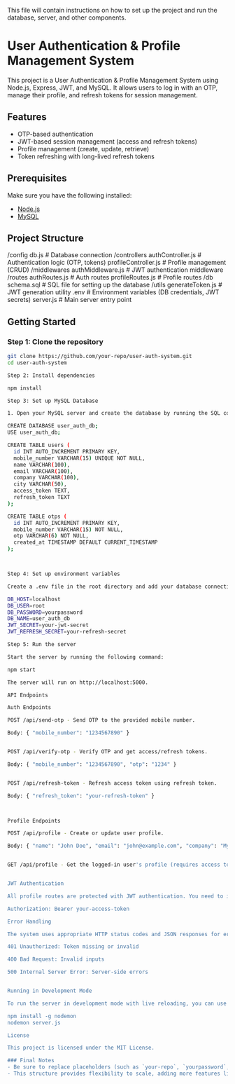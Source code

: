 
This file will contain instructions on how to set up the project and run the database, server, and other components.

# User Authentication & Profile Management System

This project is a User Authentication & Profile Management System using Node.js, Express, JWT, and MySQL. It allows users to log in with an OTP, manage their profile, and refresh tokens for session management.

## Features
- OTP-based authentication
- JWT-based session management (access and refresh tokens)
- Profile management (create, update, retrieve)
- Token refreshing with long-lived refresh tokens

## Prerequisites
Make sure you have the following installed:
- [Node.js](https://nodejs.org/)
- [MySQL](https://www.mysql.com/)

## Project Structure

/config db.js                   # Database connection /controllers authController.js        # Authentication logic (OTP, tokens) profileController.js     # Profile management (CRUD) /middlewares authMiddleware.js        # JWT authentication middleware /routes authRoutes.js            # Auth routes profileRoutes.js         # Profile routes /db schema.sql               # SQL file for setting up the database /utils generateToken.js         # JWT generation utility .env                       # Environment variables (DB credentials, JWT secrets) server.js                  # Main server entry point

## Getting Started

### Step 1: Clone the repository
```bash
git clone https://github.com/your-repo/user-auth-system.git
cd user-auth-system

Step 2: Install dependencies

npm install

Step 3: Set up MySQL Database

1. Open your MySQL server and create the database by running the SQL commands in /db/schema.sql:

CREATE DATABASE user_auth_db;
USE user_auth_db;

CREATE TABLE users (
  id INT AUTO_INCREMENT PRIMARY KEY,
  mobile_number VARCHAR(15) UNIQUE NOT NULL,
  name VARCHAR(100),
  email VARCHAR(100),
  company VARCHAR(100),
  city VARCHAR(50),
  access_token TEXT,
  refresh_token TEXT
);

CREATE TABLE otps (
  id INT AUTO_INCREMENT PRIMARY KEY,
  mobile_number VARCHAR(15) NOT NULL,
  otp VARCHAR(6) NOT NULL,
  created_at TIMESTAMP DEFAULT CURRENT_TIMESTAMP
);



Step 4: Set up environment variables

Create a .env file in the root directory and add your database connection details and JWT secrets:

DB_HOST=localhost
DB_USER=root
DB_PASSWORD=yourpassword
DB_NAME=user_auth_db
JWT_SECRET=your-jwt-secret
JWT_REFRESH_SECRET=your-refresh-secret

Step 5: Run the server

Start the server by running the following command:

npm start

The server will run on http://localhost:5000.

API Endpoints

Auth Endpoints

POST /api/send-otp - Send OTP to the provided mobile number.

Body: { "mobile_number": "1234567890" }


POST /api/verify-otp - Verify OTP and get access/refresh tokens.

Body: { "mobile_number": "1234567890", "otp": "1234" }


POST /api/refresh-token - Refresh access token using refresh token.

Body: { "refresh_token": "your-refresh-token" }



Profile Endpoints

POST /api/profile - Create or update user profile.

Body: { "name": "John Doe", "email": "john@example.com", "company": "My Company", "city": "New York" }


GET /api/profile - Get the logged-in user's profile (requires access token).


JWT Authentication

All profile routes are protected with JWT authentication. You need to include the Authorization header with the token:

Authorization: Bearer your-access-token

Error Handling

The system uses appropriate HTTP status codes and JSON responses for error handling.

401 Unauthorized: Token missing or invalid

400 Bad Request: Invalid inputs

500 Internal Server Error: Server-side errors


Running in Development Mode

To run the server in development mode with live reloading, you can use nodemon:

npm install -g nodemon
nodemon server.js

License

This project is licensed under the MIT License.

### Final Notes
- Be sure to replace placeholders (such as `your-repo`, `yourpassword`, and JWT secrets) with actual values.
- This structure provides flexibility to scale, adding more features like logging out users, handling invalid tokens, or extending the profile management functionality.

